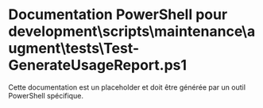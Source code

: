 # Documentation PowerShell pour development\scripts\maintenance\augment\tests\Test-GenerateUsageReport.ps1

Cette documentation est un placeholder et doit être générée par un outil PowerShell spécifique.
